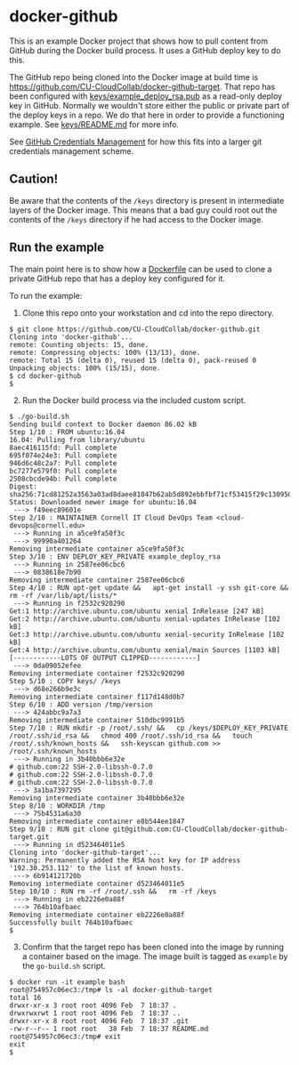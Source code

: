 # docker-github

This is an example Docker project that shows how to pull content from GitHub during the Docker build process. It uses a GitHub deploy key to do this.

The GitHub repo being cloned into the Docker image at build time is https://github.com/CU-CloudCollab/docker-github-target. That repo has been configured with [keys/example_deploy_rsa.pub](keys/example_deploy_rsa.pub) as a read-only deploy key in GitHub. Normally we wouldn't store either the public or private part of the deploy keys in a repo. We do that here in order to provide a functioning example. See [keys/README.md](keys/README.md) for more info.

See [GitHub Credentials Management](https://confluence.cornell.edu/display/CLOUD/GitHub+Credentials+Management) for how this fits into a larger git credentials management scheme.

## Caution!

Be aware that the contents of the `/keys` directory is present in intermediate layers of the Docker image. This means that a bad guy could root out the contents of the `/keys` directory if he had access to the Docker image.

## Run the example

The main point here is to show how a [Dockerfile](Dockerfile) can be used to clone a private GitHub repo that has a deploy key configured for it.

To run the example:

1. Clone this repo onto your workstation and cd into the repo directory.

  ```
  $ git clone https://github.com/CU-CloudCollab/docker-github.git
  Cloning into 'docker-github'...
  remote: Counting objects: 15, done.
  remote: Compressing objects: 100% (13/13), done.
  remote: Total 15 (delta 0), reused 15 (delta 0), pack-reused 0
  Unpacking objects: 100% (15/15), done.
  $ cd docker-github
  $
  ```

2. Run the Docker build process via the included custom script.

  ```
  $ ./go-build.sh
  Sending build context to Docker daemon 86.02 kB
  Step 1/10 : FROM ubuntu:16.04
  16.04: Pulling from library/ubuntu
  8aec416115fd: Pull complete
  695f074e24e3: Pull complete
  946d6c48c2a7: Pull complete
  bc7277e579f0: Pull complete
  2508cbcde94b: Pull complete
  Digest: sha256:71cd81252a3563a03ad8daee81047b62ab5d892ebbfbf71cf53415f29c130950
  Status: Downloaded newer image for ubuntu:16.04
   ---> f49eec89601e
  Step 2/10 : MAINTAINER Cornell IT Cloud DevOps Team <cloud-devops@cornell.edu>
   ---> Running in a5ce9fa50f3c
   ---> 99990a401264
  Removing intermediate container a5ce9fa50f3c
  Step 3/10 : ENV DEPLOY_KEY_PRIVATE example_deploy_rsa
   ---> Running in 2587ee06cbc6
   ---> 0838618e7b90
  Removing intermediate container 2587ee06cbc6
  Step 4/10 : RUN apt-get update &&   apt-get install -y ssh git-core &&   rm -rf /var/lib/apt/lists/*
   ---> Running in f2532c920290
  Get:1 http://archive.ubuntu.com/ubuntu xenial InRelease [247 kB]
  Get:2 http://archive.ubuntu.com/ubuntu xenial-updates InRelease [102 kB]
  Get:3 http://archive.ubuntu.com/ubuntu xenial-security InRelease [102 kB]
  Get:4 http://archive.ubuntu.com/ubuntu xenial/main Sources [1103 kB]
  [------------LOTS OF OUTPUT CLIPPED------------]
   ---> 0da09052efee
  Removing intermediate container f2532c920290
  Step 5/10 : COPY keys/ /keys
   ---> d68e266b9e3c
  Removing intermediate container f117d148d0b7
  Step 6/10 : ADD version /tmp/version
   ---> 424abbc9a7a3
  Removing intermediate container 510dbc9991b5
  Step 7/10 : RUN mkdir -p /root/.ssh/ &&   cp /keys/$DEPLOY_KEY_PRIVATE /root/.ssh/id_rsa &&   chmod 400 /root/.ssh/id_rsa &&   touch /root/.ssh/known_hosts &&   ssh-keyscan github.com >> /root/.ssh/known_hosts
   ---> Running in 3b40bbb6e32e
  # github.com:22 SSH-2.0-libssh-0.7.0
  # github.com:22 SSH-2.0-libssh-0.7.0
  # github.com:22 SSH-2.0-libssh-0.7.0
   ---> 3a1ba7397295
  Removing intermediate container 3b40bbb6e32e
  Step 8/10 : WORKDIR /tmp
   ---> 75b4531a6a30
  Removing intermediate container e8b544ee1847
  Step 9/10 : RUN git clone git@github.com:CU-CloudCollab/docker-github-target.git
   ---> Running in d523464011e5
  Cloning into 'docker-github-target'...
  Warning: Permanently added the RSA host key for IP address '192.30.253.112' to the list of known hosts.
   ---> 6b914121720b
  Removing intermediate container d523464011e5
  Step 10/10 : RUN rm -rf /root/.ssh &&   rm -rf /keys
   ---> Running in eb2226e0a88f
   ---> 764b10afbaec
  Removing intermediate container eb2226e0a88f
  Successfully built 764b10afbaec
  $
  ```

3. Confirm that the target repo has been cloned into the image by running a container based on the image. The image built is tagged as `example` by the `go-build.sh` script.

  ```
  $ docker run -it example bash
  root@754957c06ec3:/tmp# ls -al docker-github-target
  total 16
  drwxr-xr-x 3 root root 4096 Feb  7 18:37 .
  drwxrwxrwt 1 root root 4096 Feb  7 18:37 ..
  drwxr-xr-x 8 root root 4096 Feb  7 18:37 .git
  -rw-r--r-- 1 root root   38 Feb  7 18:37 README.md
  root@754957c06ec3:/tmp# exit
  exit
  $
  ```

